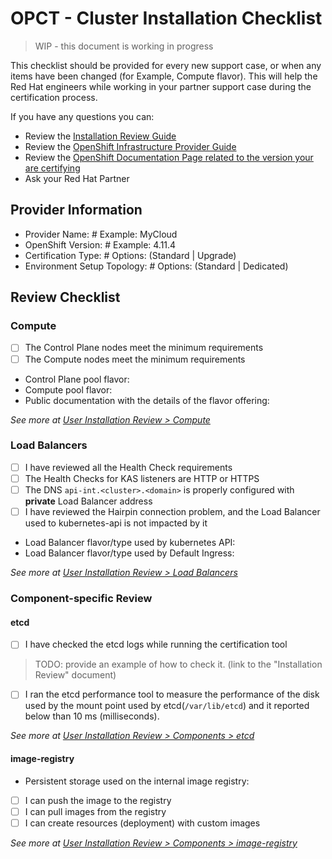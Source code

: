 # OPCT - Cluster Installation Checklist

> WIP - this document is working in progress

<!--
Do not change the following markdown commented lines.
__version__: 0.1.0-preview
-->

This checklist should be provided for every new support case, or when any items have been changed (for Example, Compute flavor). This will help the Red Hat engineers while working in your partner support case during the certification process.

If you have any questions you can:

- Review the [Installation Review Guide](./user-installation-review.md)
- Review the [OpenShift Infrastructure Provider Guide](https://docs.providers.openshift.org/)
- Review the [OpenShift Documentation Page related to the version your are certifying](https://docs.openshift.com/container-platform)
- Ask your Red Hat Partner

## Provider Information

- Provider Name:                # Example: MyCloud
- OpenShift Version:            # Example: 4.11.4
- Certification Type:           # Options: (Standard | Upgrade)
- Environment Setup Topology:   # Options: (Standard | Dedicated)

## Review Checklist

### Compute

- [ ] The Control Plane nodes meet the minimum requirements
- [ ] The Compute nodes meet the minimum requirements

- Control Plane pool flavor:
- Compute pool flavor:
- Public documentation with the details of the flavor offering:

*See more at [User Installation Review > Compute](./user-installation-review.md#compute)*

### Load Balancers

- [ ] I have reviewed all the Health Check requirements
- [ ] The Health Checks for KAS listeners are HTTP or HTTPS
- [ ] The DNS `api-int.<cluster>.<domain>` is properly configured with **private** Load Balancer address
- [ ] I have reviewed the Hairpin connection problem, and the Load Balancer used to kubernetes-api is not impacted by it

- Load Balancer flavor/type used by kubernetes API:
- Load Balancer flavor/type used by Default Ingress:


*See more at [User Installation Review > Load Balancers](./user-installation-review.md#load-balancers)*

### Component-specific Review

#### etcd

- [ ] I have checked the etcd logs while running the certification tool

> TODO: provide an example of how to check it. (link to the "Installation Review" document)

- [ ] I ran the etcd performance tool to measure the performance of the disk used by the mount point used by etcd(`/var/lib/etcd`) and it reported below than 10 ms (milliseconds).

*See more at [User Installation Review > Components > etcd](./user-installation-review.md#components-etcd)*

#### image-registry

- Persistent storage used on the internal image registry: 

- [ ] I can push the image to the registry
- [ ] I can pull images from the registry
- [ ] I can create resources (deployment) with custom images

*See more at [User Installation Review > Components > image-registry](./user-installation-review.md#components-imageregistry)*

